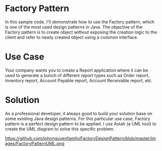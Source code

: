 # Factory Pattern

In this sample code, I'll demonstrate how to use the Factory pattern, which is one of the most used design patterns in Java. The objective of the Factory pattern is to create object without exposing the creation logic to the client and refer to newly created object using a common interface.

# Use Case

Your company wants you to create a Report application where it can be used to generate a bunch of different report types such as Order report, Inventory report, Account Payable report, Account Receivable report, etc.

# Solution

As a professional developer, it always good to build your solution base on some existing Java design patterns. For this particular use case, Factory pattern is a perfect design pattern to be applied. I use Astah (a UML tool) to create the UML diagram to solve this specific problem. 

https://github.com/johnnguyenfamily/FactoryDesignPattern/blob/master/images/FactoryPatternUML.png
